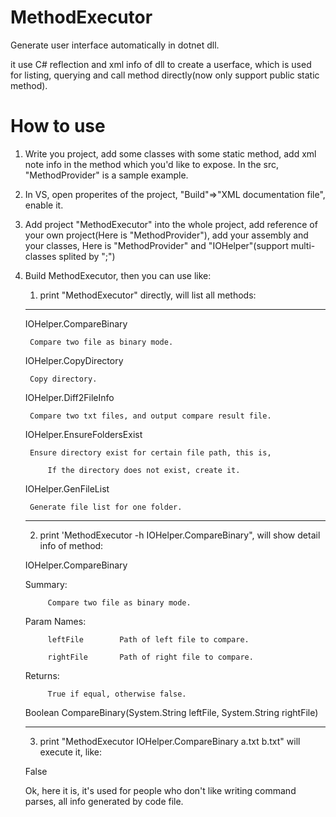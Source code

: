 # MethodExecutor

Generate user interface automatically in dotnet dll. 

it use C# reflection and xml info of dll to create a userface, which is used for listing, querying and call method directly(now only support public static method).

# How to use

1. Write you project, add some classes with some static method, add xml note info in the method which you'd like to expose.
   In the src, "MethodProvider" is a sample example.

2. In VS, open properites of the project, "Build"=>"XML documentation file", enable it.

3. Add project "MethodExecutor" into the whole project, add reference of your own project(Here is "MethodProvider"), add your assembly and your classes, Here is "MethodProvider" and "IOHelper"(support multi-classes splited by ";")

4. Build MethodExecutor, then you can use like:
   
   1) print "MethodExecutor" directly, will list all methods:

    -----------------------------------------------
    
    IOHelper.CompareBinary
    
        Compare two file as binary mode.
        
    IOHelper.CopyDirectory
    
        Copy directory.
        
    IOHelper.Diff2FileInfo
    
        Compare two txt files, and output compare result file.
        
    IOHelper.EnsureFoldersExist
    
        Ensure directory exist for certain file path, this is,
        
            If the directory does not exist, create it.
            
    IOHelper.GenFileList
    
        Generate file list for one folder.
        
    -----------------------------------------------
    

   2) print 'MethodExecutor -h IOHelper.CompareBinary", will show detail info of method:
   
    IOHelper.CompareBinary
    
    Summary:
    
            Compare two file as binary mode.
            
    Param Names:
    
            leftFile        Path of left file to compare.
            
            rightFile       Path of right file to compare.
            
    Returns:
    
            True if equal, otherwise false.
            
    Boolean CompareBinary(System.String leftFile, System.String rightFile)
    
    -----------------------------------------------
    
    3) print "MethodExecutor IOHelper.CompareBinary a.txt b.txt" will execute it, like:
    
    False
    

     Ok, here it is, it's used for people who don't like writing command parses, all info generated by code file.


